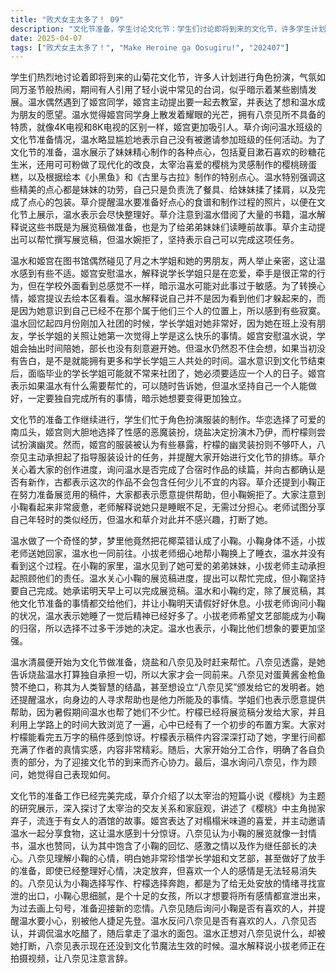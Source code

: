```yaml
---
title: "败犬女主太多了！ 09"
description: "文化节准备，学生讨论文化节：学生们讨论即将到来的文化节，许多学生计划进行角色扮演，类似于万圣节。文化节准备，轻小说台词：有人引用了轻小说中常见的台词，暗示剧情的走向。文化节准备，姬宫同学：温水和姬宫同学偶遇，姬宫同学主动提出一起去教室，并表示想和温水成为朋友。文化节准备，光属性：温水觉得姬宫同学是光属性，拥有八奈见没有的特质，用4K和8K电视做比喻，形容姬宫同学更加耀眼。文化节准备，班级展示：草介询问温水班级的文化节准备情况，得知温水没有被邀请参加。文化节准备，点心准备：温水展示了妹妹做的各种点心，包括夏目漱石喜欢的砂糖花生米、太宰治的樱桃磅蛋糕，以及绘本《小黑鱼》和《古里与古拉》中的点心。文化节准备，妹妹的功劳：温水强调点心是妹妹做的，自己只是洗了餐具和揉了肩，包装是自己做的。文化节准备，食谱和照片：草介提醒温水准备食谱和制作过程的照片，温水表示会整理好。文化节准备，图书馆的书：草介注意到温水借了很多书，温水解释说要用来写展览稿，还要给弟弟妹妹读睡前故事。文化节准备，展览稿：草介提出帮忙写展览稿，但温水拒绝了，表示自己可以完成。社团活动，偶遇：温水和姬宫在图书馆偶遇了月之木学姐和她的男朋友，两人举止亲密。社团活动，姬宫的安慰：姬宫安慰温水，表示学长学姐只是在谈恋爱，牵手很正常，但在学校外面感觉不一样。社团活动，绘本区：姬宫提议去绘本区看看，温水解释说自己不是因为看到他们才躲起来的，只是因为自己已经不在那个位置了，感到有些寂寞。社团活动，加入社团：温水回忆起自己四月份加入社团，学长学姐对她很好，因为她在班上没有朋友，他们很照顾她，让她第一次觉得上学这么快乐。社团活动，学姐的陪伴：姬宫表示学姐会抽时间陪她，部长也没有刻意避开她，但温水还是会想，如果没告白，就能拥有更多三个人的时间了。社团活动，文化节后：温水意识到文化节结束后，学长学姐就不常来了，她必须要适应一个人的日子。社团活动，独自完成：姬宫表示有什么需要帮忙的可以随时说，但温水坚持自己一个人能做好，一定要独自完成。文化节准备（续），角色扮演服装：大家在准备文化节的角色扮演服装，华恋扮演南瓜头，姬宫扮演恶魔，烧盐扮演木乃伊，柠檬扮演幽灵。文化节准备（续），服装问题：姬宫的服装有些暴露，柠檬的服装不够吓人，八奈见负责指导。文化节准备（续），练习开始：八奈见提醒大家开始排练。文化节准备（续），作品准备：草介询问温水是否写了合宿时写的作品的续篇，以及古都是否写了新作，古都表示这次没有少儿不宜内容。文化节准备（续），小鞠的展览稿：草介提到小鞠在努力准备展览用的稿件，大家都表示愿意帮忙，但小鞠拒绝了。文化节准备（续），小鞠的身体状况：小鞠看起来很疲惫，老师表示她只是睡眠不足，不用担心。文化节准备（续），老师的经历：老师表示自己也有过类似的经历，但温水和草介都不想听。小鞠的病情与帮助，花椰菜：温水在梦中把花椰菜当成了小鞠。小鞠的病情与帮助，小拔老师送回：小拔老师送小鞠回家，温水陪同。小鞠的病情与帮助，睡衣：小拔老师帮小鞠换了睡衣，但温水没有看到。小鞠的病情与帮助，小孩子：小鞠的弟弟妹妹很可爱，小拔老师负责照顾他们。小鞠的病情与帮助，展览稿：温水询问小鞠是否可以将没写完的展览稿发给他，他来完成，但小鞠拒绝了，表示想自己完成。小鞠的病情与帮助，完成时间：小鞠承诺明天早上完成。小鞠的病情与帮助，约定：温水和小鞠约定，展览稿以外的事情都交给他们处理，明天小鞠请假休息。小鞠的病情与帮助，小鞠的情况：小拔老师询问小鞠的情况，温水表示她睡了一觉后精神多了。小鞠的病情与帮助，文艺部的归宿：小拔老师希望文艺部能成为小鞠的归宿，所以不过多插手。小鞠的病情与帮助，小鞠的坚强：温水表示小鞠比他们想象的要坚强一些。文化节准备（再续），清晨准备：清晨，温水开始准备文化节的事情，烧盐和八奈见前来帮忙。文化节准备（再续），八奈见的帮助：八奈见表示是她告诉烧盐温水打算自己一个人大包大揽，所以大家都来帮忙了。文化节准备（再续），蛋黄酱金枪鱼：八奈见称赞蛋黄酱金枪鱼是人类的智慧结晶，要给发明它的人颁发八奈见奖。文化节准备（再续），求助于人：八奈见表示求助于身边人也是温水能做的事情之一。文化节准备（再续），学姐的帮助：学姐表示她们也能帮上忙，因为暑假也给温水添了不少麻烦。文化节准备（再续），柠檬的行动：柠檬已经把展览稿发给大家了，在上学路上大致看了一遍，并构思了一个布置方案。文化节准备（再续），五万字：大家惊讶于柠檬竟然能看完五万字的稿件。文化节准备（再续），柠檬的评价：柠檬表示稿件内容触动到她了，字里行间倾注了笔者的心意，非常精彩。文化节准备（再续），分工：大家开始分工合作，确定了各自负责的部分。文化节准备（再续），齐心协力：大家齐心协力，准备迎接文化节的到来。文化节准备（再续），八奈见的顾问：温水询问八奈见作为顾问的表现如何。文化节前夜，准备就绪：大家完成了文化节的准备工作，一切都很完美。文化节前夜，太宰治研究：草介介绍了太宰治研究的版块，以短篇小说《樱桃》为主题，深入探讨了太宰治的交友关系和家庭观。文化节前夜，樱桃的故事：草介讲述了《樱桃》的故事，主角抛下家庭，跑去一家有女人的酒馆。文化节前夜，榻榻米的味道：姬宫表示喜欢榻榻米的味道，并邀请温水一起吃东西。文化节前夜，分给温水：姬宫要把吃的分享给温水，温水感到惊讶。文化节前夜，小鞠的情书：八奈见认为小鞠的展览是情书，温水也表示展览包含了小鞠的回忆、感激和继任部长的决心。文化节前夜，小鞠的心情：八奈见表示理解小鞠的心情，她非常珍惜学长学姐和文艺部，但她甚至做好了放手这一切的心理准备。文化节前夜，告白：八奈见提到小鞠在合宿那晚向部长表白了，就算整理好心情，下定决心放弃了，但喜欢一个人的这种感情是不会因此消失的。文化节前夜，宣泄口：八奈见认为小鞠选择写作，柠檬选择奔跑，都是为了给满腔情绪找一个宣泄口。文化节前夜，女孩子：八奈见认为小鞠真是女孩子得不能再女孩子了，所以才会想要把感情通通宣泄出来，强行画上一个句号，以准备迎接下一段恋情。文化节前夜，新的心上人：八奈见询问小鞠是否有别的心上人了，并提醒温水小心被人抢先一步。文化节前夜，八奈见的感情：温水反问八奈见是否有喜欢的人，八奈见否认了，并表示温水吃醋了。文化节前夜，我的面包：八奈见拿走了温水的面包。文化节前夜，文化节魔法：温水想对八奈见说什么，但八奈见打断了他，表示还没到文化节魔法生效的时间呢。文化节前夜，小拔老师：温水解释说小拔老师在拍视频，让八奈见别乱说话。"
date: 2025-04-07
tags: ["败犬女主太多了！", "Make Heroine ga Oosugiru!", "202407"]
---
```


学生们热烈地讨论着即将到来的山菊花文化节，许多人计划进行角色扮演，气氛如同万圣节般热闹，期间有人引用了轻小说中常见的台词，似乎暗示着某些剧情发展。温水偶然遇到了姬宫同学，姬宫主动提出要一起去教室，并表达了想和温水成为朋友的愿望。温水觉得姬宫同学身上散发着耀眼的光芒，拥有八奈见所不具备的特质，就像4K电视和8K电视的区别一样，姬宫更加吸引人。草介询问温水班级的文化节准备情况，温水略显尴尬地表示自己没有被邀请参加班级的任何活动。为了文化节的准备，温水展示了妹妹精心制作的各种点心，包括夏目漱石喜欢的砂糖花生米，还用可可粉做了现代化的改良，太宰治喜爱的樱桃为灵感制作的樱桃磅蛋糕，以及根据绘本《小黑鱼》和《古里与古拉》制作的特别点心。温水特别强调这些精美的点心都是妹妹的功劳，自己只是负责洗了餐具、给妹妹揉了揉肩，以及完成了点心的包装。草介提醒温水要准备好点心的食谱和制作过程的照片，以便在文化节上展示，温水表示会尽快整理好。草介注意到温水借阅了大量的书籍，温水解释说这些书既是为展览稿做准备，也是为了给弟弟妹妹们读睡前故事。草介主动提出可以帮忙撰写展览稿，但温水婉拒了，坚持表示自己可以完成这项任务。

温水和姬宫在图书馆偶然碰见了月之木学姐和她的男朋友，两人举止亲密，这让温水感到有些不适。姬宫安慰温水，解释说学长学姐只是在恋爱，牵手是很正常的行为，但在学校外面看到总感觉不一样，暗示温水可能对此事过于敏感。为了转换心情，姬宫提议去绘本区看看。温水解释说自己并不是因为看到他们才躲起来的，而是因为她意识到自己已经不在那个属于他们三个人的位置上，所以感到有些寂寞。温水回忆起四月份刚加入社团的时候，学长学姐对她非常好，因为她在班上没有朋友，学长学姐的关照让她第一次觉得上学是这么快乐的事情。姬宫安慰温水说，学姐会抽出时间陪她，部长也没有刻意避开她。但温水仍然忍不住会想，如果当初没有告白，是不是就能拥有更多和学长学姐三人共处的时间。温水意识到文化节结束后，面临毕业的学长学姐可能就不常来社团了，她必须要适应一个人的日子。姬宫表示如果温水有什么需要帮忙的，可以随时告诉她，但温水坚持自己一个人能做好，一定要独自完成所有的事情，暗示她想要变得更加独立。

文化节的准备工作继续进行，学生们忙于角色扮演服装的制作。华恋选择了可爱的南瓜头，姬宫则大胆地选择了性感的恶魔装扮，烧盐决定扮演木乃伊，而柠檬则尝试扮演幽灵。然而，姬宫的服装被认为有些暴露，柠檬的幽灵装扮则不够吓人，八奈见主动承担起了指导服装设计的任务，并提醒大家开始进行文化节的排练。草介关心着大家的创作进度，询问温水是否完成了合宿时作品的续篇，并向古都确认是否有新作，古都表示这次的作品不会包含任何少儿不宜的内容。草介还提到小鞠正在努力准备展览用的稿件，大家都表示愿意提供帮助，但小鞠婉拒了。大家注意到小鞠看起来非常疲惫，老师解释说她只是睡眠不足，无需过分担心。老师试图分享自己年轻时的类似经历，但温水和草介对此并不感兴趣，打断了她。

温水做了一个奇怪的梦，梦里他竟然把花椰菜错认成了小鞠。小鞠身体不适，小拔老师送她回家，温水也一同前往。小拔老师细心地帮小鞠换上了睡衣，温水并没有看到这个过程。在小鞠的家里，温水见到了她可爱的弟弟妹妹，小拔老师主动承担起照顾他们的责任。温水关心小鞠的展览稿进度，提出可以帮忙完成，但小鞠坚持要自己完成。她承诺明天早上可以完成展览稿。温水和小鞠约定，除了展览稿，其他文化节准备的事情都交给他们，并让小鞠明天请假好好休息。小拔老师询问小鞠的状况，温水表示她睡了一觉后精神已经好多了。小拔老师希望文艺部能成为小鞠的归宿，所以选择不过多干涉她的决定。温水也表示，小鞠比他们想象的要更加坚强。

温水清晨便开始为文化节做准备，烧盐和八奈见及时赶来帮忙。八奈见透露，是她告诉烧盐温水打算独自承担一切，所以大家才会一同前来。八奈见对蛋黄酱金枪鱼赞不绝口，称其为人类智慧的结晶，甚至想设立“八奈见奖”颁发给它的发明者。她还提醒温水，向身边的人寻求帮助也是他力所能及的事情。学姐们也表示愿意提供帮助，因为暑假期间温水也帮了她们不少忙。柠檬已经将展览稿分发给大家，并且利用上学路上的时间大致浏览了一遍，心中已经有了一个初步的布置方案。大家对柠檬能看完五万字的稿件感到惊讶。柠檬表示稿件内容深深打动了她，字里行间都充满了作者的真情实感，内容非常精彩。随后，大家开始分工合作，明确了各自负责的部分，为了迎接文化节的到来而齐心协力。最后，温水询问八奈见，作为顾问，她觉得自己表现如何。

文化节的准备工作已经完美完成，草介介绍了以太宰治的短篇小说《樱桃》为主题的研究展示，深入探讨了太宰治的交友关系和家庭观，讲述了《樱桃》中主角抛家弃子，流连于有女人的酒馆的故事。姬宫表达了对榻榻米味道的喜爱，并主动邀请温水一起分享食物，这让温水感到十分惊讶。八奈见认为小鞠的展览就像一封情书，温水也赞同，认为其中饱含了小鞠的回忆、感激之情以及作为继任部长的决心。八奈见理解小鞠的心情，明白她非常珍惜学长学姐和文艺部，甚至做好了放手的准备，即使已经整理好心情，决定放弃，但喜欢一个人的感情是无法轻易消失的。八奈见认为小鞠选择写作、柠檬选择奔跑，都是为了给无处安放的情绪寻找宣泄的出口，小鞠心思细腻，是个十足的女孩，所以才想要将所有感情都宣泄出来，为过去画上句号，准备迎接新的恋情。八奈见随后询问小鞠是否有喜欢的人，并提醒温水要小心，别被他人捷足先登。温水反问八奈见是否有喜欢的人，八奈见否认，并调侃温水吃醋了，随后拿走了温水的面包。温水正想对八奈见说什么，却被她打断，八奈见表示现在还没到文化节魔法生效的时候。温水解释说小拔老师正在拍摄视频，让八奈见注意言辞。